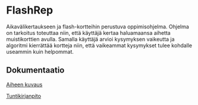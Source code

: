 # FlashRep

 Aikavälikertaukseen ja flash-kortteihin perustuva oppimisohjelma. Ohjelma on tarkoitus toteuttaa niin, että käyttäjä kertaa haluamaansa aihetta muistikorttien avulla. Samalla käyttäjä arvioi kysymyksen vaikeutta ja algoritmi kierrättää kortteja niin, että vaikeammat kysymykset tulee kohdalle useammin kuin helpommat.
 
## Dokumentaatio

[Aiheen kuvaus](dokumentaatio/aiheenKuvausJaRakenne.md)

[Tuntikirjanpito](dokumentaatio/tuntikirjanpito.md)









